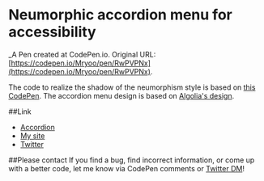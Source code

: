 # Neumorphic accordion menu for accessibility
 _A Pen created at CodePen.io. Original URL: [https://codepen.io/Mryoo/pen/RwPVPNx](https://codepen.io/Mryoo/pen/RwPVPNx).

 The code to realize the shadow of the neumorphism style is based on [this CodePen](https://codepen.io/dev_loop/pen/XWJeKNO). The accordion menu design is based on [Algolia's design](https://www.algolia.com/pricing/).

##Link
 - [Accordion](https://www.w3.org/TR/wai-aria-practices-1.1/#accordion)
 - [My site](https://ryo.dev/)
 - [Twitter](https://twitter.com/ryoo20190328)

##Please contact
If you find a bug, find incorrect information, or come up with a better code, let me know via CodePen comments or [Twitter DM](https://twitter.com/ryoo20190328)!
